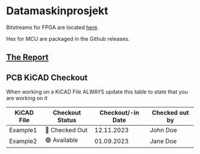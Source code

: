 # Datamaskinprosjekt

Bitstreams for FPGA are located [here](./FPGA/bitstreams/).

Hex for MCU are packaged in the Github releases.

## [The Report](./Rapport_Gruppe2_TDT4295_Datamaskinprosjekt.pdf)

## PCB KiCAD Checkout

When working on a KiCAD File ALWAYS update this table to state that you are working on it

| KiCAD File | Checkout Status          | Checkout/-in Date | Checked out by |
| ---------- | ------------------------ | ----------------- | -------------- |
| Example1   | :red_circle: Checked Out | 12.11.2023        | John Doe       |
| Example2   | :green_circle: Available | 01.09.2023        | Jane Doe       |
